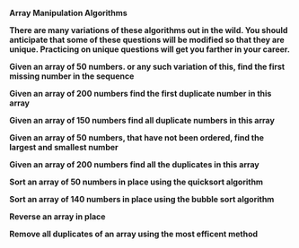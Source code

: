 <strong>Array Manipulation Algorithms<strong>

There are many variations of these algorithms out in the wild. You should anticipate that some of these questions will be modified so that they are unique. Practicing on unique questions will get you farther in your career.

<p>Given an array of 50 numbers. or any such variation of this, find the first missing number in the sequence</p>
<p>Given an array of 200 numbers find the first duplicate number in this array</p>
<p>Given an array of 150 numbers find all duplicate numbers in this array</p>
<p>Given an array of 50 numbers, that have not been ordered, find the largest and smallest number</p>
<p>Given an array of 200 numbers find all the duplicates in this array</p>
<p>Sort an array of 50 numbers in place using the quicksort algorithm</p>
<p>Sort an array of 140 numbers in place using the bubble sort algorithm</p>
<p>Reverse an array in place</p>
<p>Remove all duplicates of an array using the most efficent method</p>
